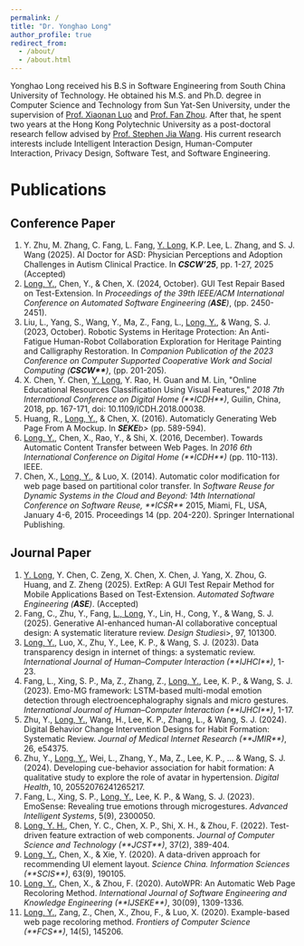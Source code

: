 ```yaml
---
permalink: /
title: "Dr. Yonghao Long"
author_profile: true
redirect_from: 
  - /about/
  - /about.html
---
```

Yonghao Long received his B.S in Software Engineering from South China University of Technology. He obtained his M.S. and Ph.D. degree in Computer Science and Technology from Sun Yat-Sen University, under the supervision of [Prof. Xiaonan Luo](https://www.guet.edu.cn/people2/1130199.html) and [Prof. Fan Zhou](https://cse.sysu.edu.cn/content/2531). After that, he spent two years at the Hong Kong Polytechnic University as a post-doctoral research fellow advised by [Prof. Stephen Jia Wang](https://www.polyu.edu.hk/sd/people/academic-staff/wang-stephen-jia/). His current research interests include Intelligent Interaction Design, Human-Computer Interaction, Privacy Design, Software Test, and Software Engineering. 


Publications
======

Conference Paper
------
<ol>
<li> Y. Zhu, M. Zhang, C. Fang, L. Fang, <u>Y. Long</u>, K.P. Lee, L. Zhang, and S. J. Wang (2025). AI Doctor for ASD: Physician Perceptions and Adoption Challenges in Autism Clinical Practice. In <i><b>CSCW’25</b></i>, pp. 1-27, 2025 (Accepted)</li>
<li> <u>Long, Y.</u>, Chen, Y., & Chen, X. (2024, October). GUI Test Repair Based on Test-Extension. In <i>Proceedings of the 39th IEEE/ACM International Conference on Automated Software Engineering (<b>ASE</b>)</i>, (pp. 2450-2451).</li>
<li> Liu, L., Yang, S., Wang, Y., Ma, Z., Fang, L., <u>Long, Y.</u>, & Wang, S. J. (2023, October). Robotic Systems in Heritage Protection: An Anti-Fatigue Human-Robot Collaboration Exploration for Heritage Painting and Calligraphy Restoration. In <i>Companion Publication of the 2023 Conference on Computer Supported Cooperative Work and Social Computing (<b>CSCW**</b>)</i>, (pp. 201-205).</li>
<li> X. Chen, Y. Chen, <u>Y. Long</u>, Y. Rao, H. Guan and M. Lin, "Online Educational Resources Classification Using Visual Features," <i>2018 7th International Conference on Digital Home (**ICDH**)</i>, Guilin, China, 2018, pp. 167-171, doi: 10.1109/ICDH.2018.00038.</li>
<li> Huang, R., <u>Long, Y.</u>, & Chen, X. (2016). Automaticly Generating Web Page From A Mockup. In <i><b>SEKE</b>b></i> (pp. 589-594).</li>
<li> <u>Long, Y.</u>, Chen, X., Rao, Y., & Shi, X. (2016, December). Towards Automatic Content Transfer between Web Pages. In <i>2016 6th International Conference on Digital Home (**ICDH**)</i> (pp. 110-113). IEEE.</li>
<li> Chen, X., <u>Long, Y.</u>, & Luo, X. (2014). Automatic color modification for web page based on partitional color transfer. In <i>Software Reuse for Dynamic Systems in the Cloud and Beyond: 14th International Conference on Software Reuse, **ICSR**</i> 2015, Miami, FL, USA, January 4-6, 2015. Proceedings 14 (pp. 204-220). Springer International Publishing.</li>
</ol>

Journal Paper
------
<ol>
<li><u>Y. Long</u>, Y. Chen, C. Zeng, X. Chen, X. Chen, J. Yang, X. Zhou, G. Huang, and Z. Zheng (2025). ExtRep: A GUI Test Repair Method for Mobile Applications Based on Test-Extension. <i>Automated Software Engineering (<b>ASE</b>)</i>. (Accepted)</li>
<li> Fang, C., Zhu, Y., Fang, <u>L., Long</u>, Y., Lin, H., Cong, Y., & Wang, S. J. (2025). Generative AI-enhanced human-AI collaborative conceptual design: A systematic literature review. <i>Design Studies</i>i>, 97, 101300.</li>
<li> <u>Long, Y.</u>, Luo, X., Zhu, Y., Lee, K. P., & Wang, S. J. (2023). Data transparency design in internet of things: a systematic review. <i>International Journal of Human–Computer Interaction (**IJHCI**)</i>, 1-23.</li>
<li> Fang, L., Xing, S. P., Ma, Z., Zhang, Z., <u>Long, Y.</u>, Lee, K. P., & Wang, S. J. (2023). Emo-MG framework: LSTM-based multi-modal emotion detection through electroencephalography signals and micro gestures. <i>International Journal of Human–Computer Interaction (**IJHCI**)</i>, 1-17.</li>
<li> Zhu, Y., <u>Long, Y.</u>, Wang, H., Lee, K. P., Zhang, L., & Wang, S. J. (2024). Digital Behavior Change Intervention Designs for Habit Formation: Systematic Review. <i>Journal of Medical Internet Research (**JMIR**)</i>, 26, e54375.</li>
<li> Zhu, Y., <u>Long, Y.</u>, Wei, L., Zhang, Y., Ma, Z., Lee, K. P., ... & Wang, S. J. (2024). Developing cue-behavior association for habit formation: A qualitative study to explore the role of avatar in hypertension. <i>Digital Health</i>, 10, 20552076241265217.</li>
<li> Fang, L., Xing, S. P., <u>Long, Y.</u>, Lee, K. P., & Wang, S. J. (2023). EmoSense: Revealing true emotions through microgestures. <i>Advanced Intelligent Systems</i>, 5(9), 2300050.</li>
<li> <u>Long, Y. H.</u>, Chen, Y. C., Chen, X. P., Shi, X. H., & Zhou, F. (2022). Test-driven feature extraction of web components. <i>Journal of Computer Science and Technology (**JCST**)</i>, 37(2), 389-404.</li>
<li> <u>Long, Y.</u>, Chen, X., & Xie, Y. (2020). A data-driven approach for recommending UI element layout. <i>Science China. Information Sciences (**SCIS**)</i>, 63(9), 190105.</li>
<li> <u>Long, Y.</u>, Chen, X., & Zhou, F. (2020). AutoWPR: An Automatic Web Page Recoloring Method. <i>International Journal of Software Engineering and Knowledge Engineering (**IJSEKE**)</i>, 30(09), 1309-1336.</li>
<li> <u>Long, Y.</u>, Zang, Z., Chen, X., Zhou, F., & Luo, X. (2020). Example-based web page recoloring method. <i>Frontiers of Computer Science (**FCS**)</i>, 14(5), 145206.</li>
</ol>

